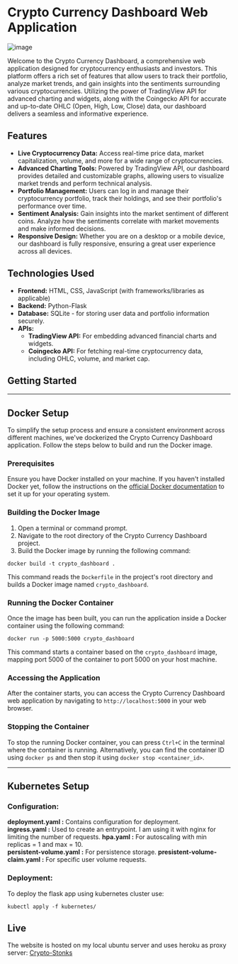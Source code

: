 # Crypto Currency Dashboard Web Application

![image](https://github.com/Ozzey/crypto_dashboard/assets/49760167/906ec3fd-1a0b-44f5-b271-f5964a104754)

Welcome to the Crypto Currency Dashboard, a comprehensive web application designed for cryptocurrency enthusiasts and investors. This platform offers a rich set of features that allow users to track their portfolio, analyze market trends, and gain insights into the sentiments surrounding various cryptocurrencies. Utilizing the power of TradingView API for advanced charting and widgets, along with the Coingecko API for accurate and up-to-date OHLC (Open, High, Low, Close) data, our dashboard delivers a seamless and informative experience.

## Features

- **Live Cryptocurrency Data:** Access real-time price data, market capitalization, volume, and more for a wide range of cryptocurrencies.
- **Advanced Charting Tools:** Powered by TradingView API, our dashboard provides detailed and customizable graphs, allowing users to visualize market trends and perform technical analysis.
- **Portfolio Management:** Users can log in and manage their cryptocurrency portfolio, track their holdings, and see their portfolio's performance over time.
- **Sentiment Analysis:** Gain insights into the market sentiment of different coins. Analyze how the sentiments correlate with market movements and make informed decisions.
- **Responsive Design:** Whether you are on a desktop or a mobile device, our dashboard is fully responsive, ensuring a great user experience across all devices.

## Technologies Used

- **Frontend:** HTML, CSS, JavaScript (with frameworks/libraries as applicable)
- **Backend:** Python-Flask
- **Database:** SQLite - for storing user data and portfolio information securely.
- **APIs:**
  - **TradingView API:** For embedding advanced financial charts and widgets.
  - **Coingecko API:** For fetching real-time cryptocurrency data, including OHLC, volume, and market cap.

## Getting Started



---

## Docker Setup

To simplify the setup process and ensure a consistent environment across different machines, we've dockerized the Crypto Currency Dashboard application. Follow the steps below to build and run the Docker image.

### Prerequisites

Ensure you have Docker installed on your machine. If you haven't installed Docker yet, follow the instructions on the [official Docker documentation](https://docs.docker.com/get-docker/) to set it up for your operating system.

### Building the Docker Image

1. Open a terminal or command prompt.
2. Navigate to the root directory of the Crypto Currency Dashboard project.
3. Build the Docker image by running the following command:

```shell
docker build -t crypto_dashboard .
```

This command reads the `Dockerfile` in the project's root directory and builds a Docker image named `crypto_dashboard`.

### Running the Docker Container

Once the image has been built, you can run the application inside a Docker container using the following command:

```shell
docker run -p 5000:5000 crypto_dashboard
```

This command starts a container based on the `crypto_dashboard` image, mapping port 5000 of the container to port 5000 on your host machine.

### Accessing the Application

After the container starts, you can access the Crypto Currency Dashboard web application by navigating to `http://localhost:5000` in your web browser.

### Stopping the Container

To stop the running Docker container, you can press `Ctrl+C` in the terminal where the container is running. Alternatively, you can find the container ID using `docker ps` and then stop it using `docker stop <container_id>`.

---

## Kubernetes Setup

### Configuration:

**deployment.yaml :** Contains configuration for deployment.  
**ingress.yaml :** Used to create an entrypoint. I am using it with nginx for limiting the number of requests.
**hpa.yaml :** For autoscaling with min replicas = 1 and max = 10.  
**persistent-volume.yaml :** For persistence storage.
**presistent-volume-claim.yaml :** For specific user volume requests.

### Deployment:
To deploy the flask app using kubernetes cluster use:
```
kubectl apply -f kubernetes/
```


## Live

The website is hosted on my local ubuntu server and uses heroku as proxy server: [Crypto-Stonks](https://crypto-stonks-c03d4c6f7119.herokuapp.com/news)
